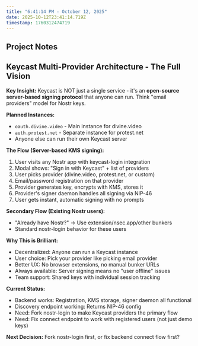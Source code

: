 ```yaml
---
title: "6:41:14 PM - October 12, 2025"
date: 2025-10-12T23:41:14.719Z
timestamp: 1760312474719
---
```


## Project Notes

## Keycast Multi-Provider Architecture - The Full Vision

**Key Insight:** Keycast is NOT just a single service - it's an **open-source server-based signing protocol** that anyone can run. Think "email providers" model for Nostr keys.

**Planned Instances:**
- `oauth.divine.video` - Main instance for divine.video
- `auth.protest.net` - Separate instance for protest.net
- Anyone else can run their own Keycast server

**The Flow (Server-based KMS signing):**
1. User visits any Nostr app with keycast-login integration
2. Modal shows: "Sign in with Keycast" + list of providers
3. User picks provider (divine.video, protest.net, or custom)
4. Email/password registration on that provider
5. Provider generates key, encrypts with KMS, stores it
6. Provider's signer daemon handles all signing via NIP-46
7. User gets instant, automatic signing with no prompts

**Secondary Flow (Existing Nostr users):**
- "Already have Nostr?" → Use extension/nsec.app/other bunkers
- Standard nostr-login behavior for these users

**Why This is Brilliant:**
- Decentralized: Anyone can run a Keycast instance
- User choice: Pick your provider like picking email provider
- Better UX: No browser extensions, no manual bunker URLs
- Always available: Server signing means no "user offline" issues
- Team support: Shared keys with individual session tracking

**Current Status:**
- Backend works: Registration, KMS storage, signer daemon all functional
- Discovery endpoint working: Returns NIP-46 config
- Need: Fork nostr-login to make Keycast providers the primary flow
- Need: Fix connect endpoint to work with registered users (not just demo keys)

**Next Decision:** Fork nostr-login first, or fix backend connect flow first?
